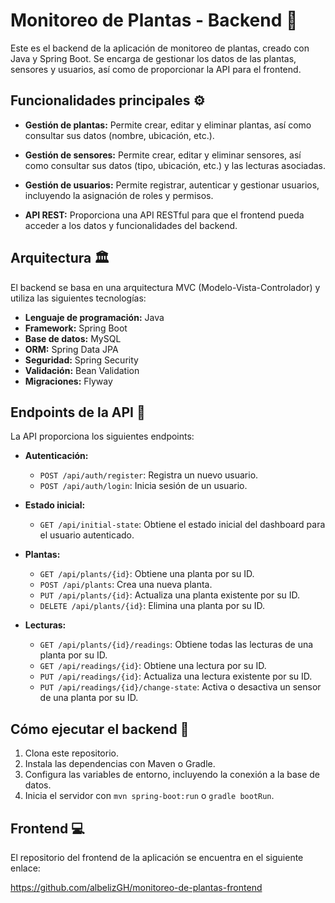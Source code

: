 # Monitoreo de Plantas - Backend 🌿

Este es el backend de la aplicación de monitoreo de plantas, creado con Java y Spring Boot. Se encarga de gestionar los datos de las plantas, sensores y usuarios, así como de proporcionar la API para el frontend.

## Funcionalidades principales ⚙️

*   **Gestión de plantas:** Permite crear, editar y eliminar plantas, así como consultar sus datos (nombre, ubicación, etc.).

*   **Gestión de sensores:** Permite crear, editar y eliminar sensores, así como consultar sus datos (tipo, ubicación, etc.) y las lecturas asociadas.

*   **Gestión de usuarios:** Permite registrar, autenticar y gestionar usuarios, incluyendo la asignación de roles y permisos.

*   **API REST:** Proporciona una API RESTful para que el frontend pueda acceder a los datos y funcionalidades del backend.

## Arquitectura 🏛️

El backend se basa en una arquitectura MVC (Modelo-Vista-Controlador) y utiliza las siguientes tecnologías:

*   **Lenguaje de programación:** Java
*   **Framework:** Spring Boot
*   **Base de datos:** MySQL
*   **ORM:** Spring Data JPA
*   **Seguridad:** Spring Security
*   **Validación:** Bean Validation
*   **Migraciones:** Flyway

## Endpoints de la API 📍

La API proporciona los siguientes endpoints:

*   **Autenticación:**
    *   `POST /api/auth/register`: Registra un nuevo usuario.
    *   `POST /api/auth/login`: Inicia sesión de un usuario.

*   **Estado inicial:**
    *   `GET /api/initial-state`: Obtiene el estado inicial del dashboard para el usuario autenticado.

*   **Plantas:**
    *   `GET /api/plants/{id}`: Obtiene una planta por su ID.
    *   `POST /api/plants`: Crea una nueva planta.
    *   `PUT /api/plants/{id}`: Actualiza una planta existente por su ID.
    *   `DELETE /api/plants/{id}`: Elimina una planta por su ID.

*   **Lecturas:**
    *   `GET /api/plants/{id}/readings`: Obtiene todas las lecturas de una planta por su ID.
    *   `GET /api/readings/{id}`: Obtiene una lectura por su ID.
    *   `PUT /api/readings/{id}`: Actualiza una lectura existente por su ID.
    *   `PUT /api/readings/{id}/change-state`: Activa o desactiva un sensor de una planta por su ID.

## Cómo ejecutar el backend 🚀

1.  Clona este repositorio.
2.  Instala las dependencias con Maven o Gradle.
3.  Configura las variables de entorno, incluyendo la conexión a la base de datos.
4.  Inicia el servidor con `mvn spring-boot:run` o `gradle bootRun`.

## Frontend 💻

El repositorio del frontend de la aplicación se encuentra en el siguiente enlace:

<https://github.com/albelizGH/monitoreo-de-plantas-frontend>
